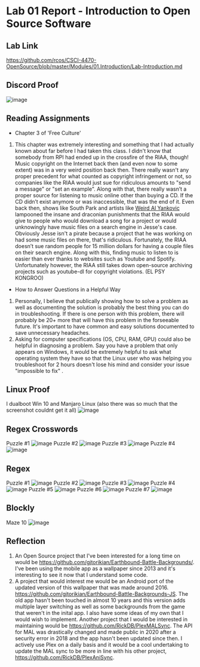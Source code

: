 # Lab 01 Report - Introduction to Open Source Software
## Lab Link
https://github.com/rcos/CSCI-4470-OpenSource/blob/master/Modules/01.Introduction/Lab-Introduction.md

## Discord Proof
![image](https://user-images.githubusercontent.com/97559953/170726616-74175f21-1b95-4d85-aa29-ad0f2ca99fd6.png)

## Reading Assignments

- Chapter 3 of 'Free Culture'
1) This chapter was extremely interesting and something that I had actually known about far before I had taken this class. I didn't know that somebody from RPI had ended up in the crossfire of the RIAA, though! Music copyright on the Internet back then (and even now to some extent) was in a very weird position back then. There really wasn't any proper precedent for what counted as copyright infringement or not, so companies like the RIAA would just sue for ridiculous amounts to "send a message" or "set an example". Along with that, there really wasn’t a proper source for listening to music online other than buying a CD. If the CD didn’t exist anymore or was inaccessible, that was the end of it. Even back then, shows like South Park and artists like [Weird Al Yankovic](https://www.youtube.com/watch?v=zGM8PT1eAvY) lampooned the insane and draconian punishments that the RIAA would give to people who would download a song for a project or would unknowingly have music files on a search engine in Jesse's case. Obviously Jesse isn't a pirate because a project that he was working on had some music files on there, that's ridiculous. Fortunately, the RIAA doesn’t sue random people for 15 million dollars for having a couple files on their search engine. Along with this, finding music to listen to is easier than ever thanks to websites such as Youtube and Spotify. Unfortunately however, the RIAA still takes down open-source archiving projects such as youtube-dl for copyright violations. (EL PSY KONGROO)

- How to Answer Questions in a Helpful Way
1) Personally, I believe that publically showing how to solve a problem as well as documenting the solution is probably the best thing you can do in troubleshooting. If there is one person with this problem, there will probably be 20+ more that will have this problem in the forseeable future. It's important to have common and easy solutions documented to save unnecessary headaches.
2) Asking for computer specifications (OS, CPU, RAM, GPU) could also be helpful in diagnosing a problem. Say you have a problem that only appears on Windows, it would be extremely helpful to ask what operating system they have so that the Linux user who was helping you troubleshoot for 2 hours doesn't lose his mind and consider your issue "impossible to fix" .

## Linux Proof
I dualboot Win 10 and Manjaro Linux (also there was so much that the screenshot couldnt get it all)
![image](https://user-images.githubusercontent.com/97559953/171055002-973f2df5-9a60-460e-9a8d-692b30bfb49e.png)

## Regex Crosswords
Puzzle #1
![image](https://user-images.githubusercontent.com/97559953/171054139-000be4cb-d735-47b9-8f3a-a9130045933e.png)
Puzzle #2
![image](https://user-images.githubusercontent.com/97559953/171054176-435ba318-3e19-4478-a9d4-d53ff5dbd877.png)
Puzzle #3
![image](https://user-images.githubusercontent.com/97559953/171054217-00e27a37-97e2-48d8-86d3-8b9fcada884f.png)
Puzzle #4
![image](https://user-images.githubusercontent.com/97559953/171054255-9b3843ec-6767-4c0c-aac2-446d0d4c14cb.png)


## Regex
Puzzle #1
![image](https://user-images.githubusercontent.com/97559953/170738577-0d054f41-5293-4829-80ac-705529584b44.png)
Puzzle #2
![image](https://user-images.githubusercontent.com/97559953/170739475-d181bc16-946c-4aca-a829-4844d630cc31.png)
Puzzle #3
![image](https://user-images.githubusercontent.com/97559953/170740170-9c8dc41c-cdac-45ba-9c4a-64c81a6cce08.png)
Puzzle #4
![image](https://user-images.githubusercontent.com/97559953/170740235-18ff94c9-22b9-42f3-910b-630b9196b42a.png)
Puzzle #5
![image](https://user-images.githubusercontent.com/97559953/170740353-a5847f31-3123-41cc-81ed-0bc6644c602c.png)
Puzzle #6
![image](https://user-images.githubusercontent.com/97559953/170741512-53b6d3ac-ad0b-4408-937d-f55802a8d4e1.png)
Puzzle #7
![image](https://user-images.githubusercontent.com/97559953/170741577-94ca4c35-cbdf-4dba-9da3-0d34cfe056dd.png)


## Blockly
Maze 10
![image](https://user-images.githubusercontent.com/97559953/170731306-0d6da900-0a4b-49b8-ae21-4b4e685a56d9.png)


## Reflection
1. An Open Source project that I've been interested for a long time on would be https://github.com/gjtorikian/Earthbound-Battle-Backgrounds/. I've been using the mobile app as a wallpaper since 2013 and it's interesting to see it now that I understand some code.
2. A project that would interest me would be an Android port of the updated version of this wallpaper that was made around 2016. https://github.com/gjtorikian/Earthbound-Battle-Backgrounds-JS. The old app hasn't been touched in almost 10 years and this version adds multiple layer switching as well as some backgrounds from the game that weren't in the inital app. I also have some ideas of my own that I would wish to implement. Another project that I would be interested in maintaining would be https://github.com/RickDB/PlexMALSync. The API for MAL was drastically changed and made public in 2020 after a security error in 2018 and the app hasn't been updated since then. I actively use Plex on a daily basis and it would be a cool undertaking to update the MAL sync to be more in line with his other project, https://github.com/RickDB/PlexAniSync.
